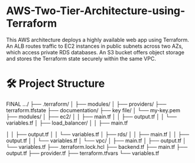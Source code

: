 # AWS-Two-Tier-Architecture-using-Terraform
This AWS architecture deploys a highly available web app using Terraform. An ALB routes traffic to EC2 instances in public subnets across two AZs, which access private RDS databases. An S3 bucket offers object storage and stores the Terraform state securely within the same VPC.

# 🛠️ Project Structure

FINAL .../
├── .terraform/
│   ├── modules/
│   ├── providers/
├── terraform.tfstate
├── documentation/
├── key file/
│   └── my-key.pem
├── modules/
│   ├── ec2/
│   │   ├── main.tf
│   │   ├── output.tf
│   │   └── variables.tf
│   ├── load_balancer/
│   │   ├──  main.tf

│   │   ├── output.tf
│   │   └── variables.tf
│   ├── rds/
│   │   ├── main.tf
│   │   ├── output.tf
│   │   └── variables.tf
│   └── vpc/
│       ├── main.tf
│       ├── output.tf
│       └── variables.tf
├── .terraform.lock.hcl
├── backend.tf
├── main.tf
├── output.tf
├── provider.tf
├── terraform.tfvars
└── variables.tf
